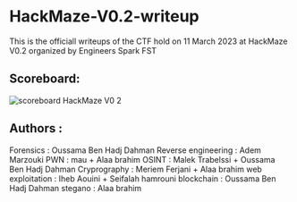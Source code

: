 # HackMaze-V0.2-writeup
This is the officiall writeups of the CTF hold on 11 March 2023 at HackMaze V0.2 organized by Engineers Spark FST

## Scoreboard:

![scoreboard HackMaze V0 2](https://user-images.githubusercontent.com/63789665/224573373-2999892e-87aa-43bd-9c39-feadaa8bb7c7.png)

## Authors :

Forensics : Oussama Ben Hadj Dahman
Reverse engineering : Adem Marzouki
PWN : mau + Alaa brahim
OSINT : Malek Trabelssi + Oussama Ben Hadj Dahman
Cryprography : Meriem Ferjani + Alaa brahim
web exploitation : Iheb Aouini + Seifalah hamrouni
blockchain : Oussama Ben Hadj Dahman
stegano : Alaa brahim
